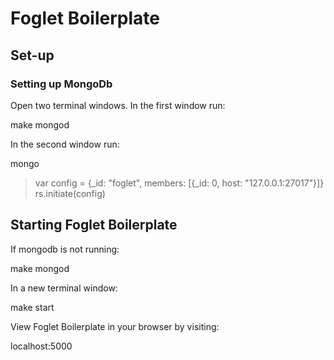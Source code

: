 # Foglet Boilerplate

## Set-up

### Setting up MongoDb

Open two terminal windows.
In the first window run:

  make mongod

In the second window run:

  mongo
  > var config = {_id: "foglet", members: [{_id: 0, host: "127.0.0.1:27017"}]}
  > rs.initiate(config)

## Starting Foglet Boilerplate

If mongodb is not running:

  make mongod

In a new terminal window:

  make start

View Foglet Boilerplate in your browser by visiting:

  localhost:5000
